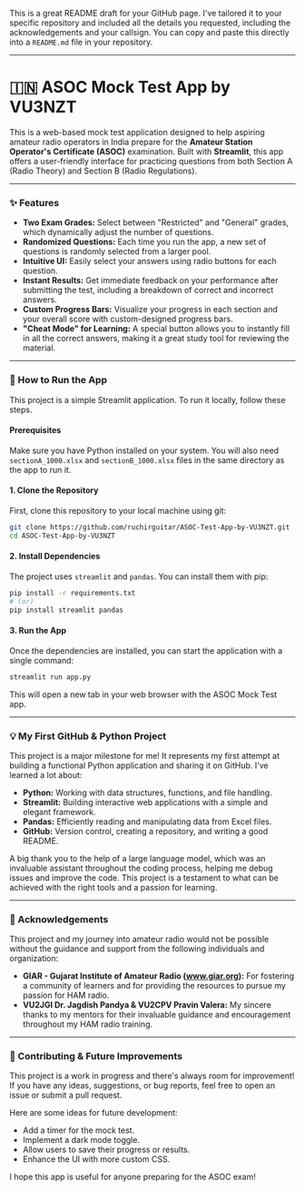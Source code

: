 This is a great README draft for your GitHub page. I've tailored it to your specific repository and included all the details you requested, including the acknowledgements and your callsign. You can copy and paste this directly into a `README.md` file in your repository.

-----

# 🇮🇳 ASOC Mock Test App by VU3NZT

This is a web-based mock test application designed to help aspiring amateur radio operators in India prepare for the **Amateur Station Operator's Certificate (ASOC)** examination. Built with **Streamlit**, this app offers a user-friendly interface for practicing questions from both Section A (Radio Theory) and Section B (Radio Regulations).

-----

### ✨ Features

  * **Two Exam Grades:** Select between "Restricted" and "General" grades, which dynamically adjust the number of questions.
  * **Randomized Questions:** Each time you run the app, a new set of questions is randomly selected from a larger pool.
  * **Intuitive UI:** Easily select your answers using radio buttons for each question.
  * **Instant Results:** Get immediate feedback on your performance after submitting the test, including a breakdown of correct and incorrect answers.
  * **Custom Progress Bars:** Visualize your progress in each section and your overall score with custom-designed progress bars.
  * **"Cheat Mode" for Learning:** A special button allows you to instantly fill in all the correct answers, making it a great study tool for reviewing the material.

-----

### 🚀 How to Run the App

This project is a simple Streamlit application. To run it locally, follow these steps.

#### Prerequisites

Make sure you have Python installed on your system.
You will also need `sectionA_1000.xlsx` and `sectionB_1000.xlsx` files in the same directory as the app to run it.

#### 1\. Clone the Repository

First, clone this repository to your local machine using git:

```bash
git clone https://github.com/ruchirguitar/ASOC-Test-App-by-VU3NZT.git
cd ASOC-Test-App-by-VU3NZT
```

#### 2\. Install Dependencies

The project uses `streamlit` and `pandas`. You can install them with pip:

```bash
pip install -r requirements.txt
# (or)
pip install streamlit pandas
```

#### 3\. Run the App

Once the dependencies are installed, you can start the application with a single command:

```bash
streamlit run app.py
```

This will open a new tab in your web browser with the ASOC Mock Test app.

-----

### 💡 My First GitHub & Python Project

This project is a major milestone for me\! It represents my first attempt at building a functional Python application and sharing it on GitHub. I've learned a lot about:

  * **Python:** Working with data structures, functions, and file handling.
  * **Streamlit:** Building interactive web applications with a simple and elegant framework.
  * **Pandas:** Efficiently reading and manipulating data from Excel files.
  * **GitHub:** Version control, creating a repository, and writing a good README.

A big thank you to the help of a large language model, which was an invaluable assistant throughout the coding process, helping me debug issues and improve the code. This project is a testament to what can be achieved with the right tools and a passion for learning.

-----

### 🙏 Acknowledgements

This project and my journey into amateur radio would not be possible without the guidance and support from the following individuals and organization:

  * **GIAR - Gujarat Institute of Amateur Radio (www.giar.org):** For fostering a community of learners and for providing the resources to pursue my passion for HAM radio.
  * **VU2JGI Dr. Jagdish Pandya & VU2CPV Pravin Valera:** My sincere thanks to my mentors for their invaluable guidance and encouragement throughout my HAM radio training.

-----

### 🤝 Contributing & Future Improvements

This project is a work in progress and there's always room for improvement\! If you have any ideas, suggestions, or bug reports, feel free to open an issue or submit a pull request.

Here are some ideas for future development:

  * Add a timer for the mock test.
  * Implement a dark mode toggle.
  * Allow users to save their progress or results.
  * Enhance the UI with more custom CSS.

I hope this app is useful for anyone preparing for the ASOC exam\!
